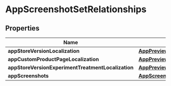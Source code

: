 

# AppScreenshotSetRelationships


## Properties

| Name | Type | Description | Notes |
|------------ | ------------- | ------------- | -------------|
|**appStoreVersionLocalization** | [**AppPreviewSetRelationshipsAppStoreVersionLocalization**](AppPreviewSetRelationshipsAppStoreVersionLocalization.md) |  |  [optional] |
|**appCustomProductPageLocalization** | [**AppPreviewSetRelationshipsAppCustomProductPageLocalization**](AppPreviewSetRelationshipsAppCustomProductPageLocalization.md) |  |  [optional] |
|**appStoreVersionExperimentTreatmentLocalization** | [**AppPreviewSetRelationshipsAppStoreVersionExperimentTreatmentLocalization**](AppPreviewSetRelationshipsAppStoreVersionExperimentTreatmentLocalization.md) |  |  [optional] |
|**appScreenshots** | [**AppScreenshotSetRelationshipsAppScreenshots**](AppScreenshotSetRelationshipsAppScreenshots.md) |  |  [optional] |



